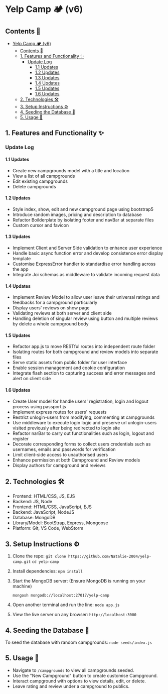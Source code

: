 # Yelp Camp 🏕️ (v6)

## Contents 🌈

- [Yelp Camp 🏕️ (v6)](#yelp-camp-️-v6)
  - [Contents 🌈](#contents-)
  - [1. Features and Functionality ✨](#1-features-and-functionality-)
    - [Update Log](#update-log)
      - [1.1 Updates](#11-updates)
      - [1.2 Updates](#12-updates)
      - [1.3 Updates](#13-updates)
      - [1.4 Updates](#14-updates)
      - [1.5 Updates](#15-updates)
      - [1.6 Updates](#16-updates)
  - [2. Technologies 🛠️](#2-technologies-️)
  - [3. Setup Instructions ⚙️](#3-setup-instructions-️)
  - [4. Seeding the Database 🌱](#4-seeding-the-database-)
  - [5. Usage 🚀](#5-usage-)

## 1. Features and Functionality ✨

### Update Log

#### 1.1 Updates

- Create new campgrounds model with a title and location
- View a list of all campgrounds
- Edit existing campgrounds
- Delete campgrounds

#### 1.2 Updates

- Style index, show, edit and new campground page using bootstrap5
- Introduce random images, pricing and description to database
- Refactor Boilderplate by isolating footer and navBar at separate files
- Custom cursor and favicon

#### 1.3 Updates

- Implement Client and Server Side validation to enhance user experience
- Handle basic async function error and develop consistence error display template
- Customise ExpressError handler to standardise error handling across the app
- Integrate Joi schemas as middleware to validate incoming request data

#### 1.4 Updates

- Implement Review Model to allow user leave their universal ratings and feedbacks for a  campground particularly
- Display users' reviews on show page
- Validating reviews at both server and client side
- Handling deletion of singular review using button and multiple reviews by delete a whole campground body

#### 1.5 Updates

- Refactor app.js to move RESTful routes into independent route folder
- Isolating routes for both campground and review models into separate files
- Serve static assets from public folder for user interface
- Enable session management and cookie configuration
- Integrate flash section to capturing success and error messages and alert on client side

#### 1.6 Updates

- Create User model for handle users' registration, login and logout process using passport.js
- Implement express routes for users' requests
- Restrict unlogin-users from modifying, commenting at campgrounds
- Use middleware to execute login logic and preserve url unlogin-users visited previously after being redirected to login site
- Refactor narBar to carry out functionalities such as login, logout and register
- Decorate corresponding forms to collect users credentials such as usernames, emails and passwords for verification
- Limit client-side access to unauthorised users
- Enhance permission at both Campground and Review models
- Display authors for campground and reviews

## 2. Technologies 🛠️

- Frontend: HTML/CSS, JS, EJS
- Backend: JS, Node
- Frontend: HTML/CSS, JavaScript, EJS
- Backend: JavaScript, NodeJS
- Database: MongoDB
- Library/Model: BootStrap, Express, Mongoose
- Platform: Git, VS Code, WebStorm

## 3. Setup Instructions ⚙️

1. Clone the repo:
   `git clone https://github.com/Natalie-2004/yelp-camp.git`
   `cd yelp-camp`
2. Install dependencies:
   `npm install`
3. Start the MongoDB server: (Ensure MongoDB is running on your machine)

   `mongosh mongodb://localhost:27017/yelp-camp`
4. Open another terminal and run the line:
   `node app.js`
5. View the live server on any browser:
   `http://localhost:3000`

## 4. Seeding the Database 🌱

To seed the database with random campgrounds:
`node seeds/index.js`

## 5. Usage 🚀

- Navigate to `/campgrounds` to view all campgrounds seeded.
- Use the "New Campground" button to create customise Campground.
- Interact campground with options to view details, edit, or delete.
- Leave rating and review under a campground to publics.



